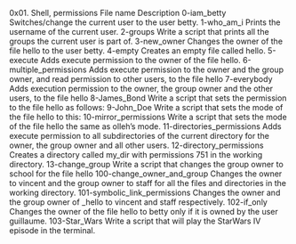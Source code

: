0x01. Shell, permissions
File name 	Description 
0-iam_betty	Switches/change the current user to the user betty.
1-who_am_i	Prints the username of the current user.
2-groups	Write a script that prints all the groups the current user is part of.
3-new_owner	Changes the owner of the file hello to the user betty.
4-empty	Creates an empty file called hello.
5-execute	Adds execute permission to the owner of the file hello.
6-multiple_permissions	Adds execute permission to the owner and the group owner, and read permission to other users, to the file hello
7-everybody	Adds execution permission to the owner, the group owner and the other users, to the file hello
8-James_Bond	Write a script that sets the permission to the file hello as follows:
9-John_Doe	Write a script that sets the mode of the file hello to this:
10-mirror_permissions	Write a script that sets the mode of the file hello the same as olleh’s mode.
11-directories_permissions	Adds execute permission to all subdirectories of the current directory for the owner, the group owner and all other users.
12-directory_permissions	Creates a directory called my_dir with permissions 751 in the working directory.
13-change_group	Write a script that changes the group owner to school for the file hello
100-change_owner_and_group	Changes the owner to vincent and the group owner to staff for all the files and directories in the working directory.
101-symbolic_link_permissions	Changes the owner and the group owner of _hello to vincent and staff respectively.
102-if_only	Changes the owner of the file hello to betty only if it is owned by the user guillaume.
103-Star_Wars	Write a script that will play the StarWars IV episode in the terminal.
